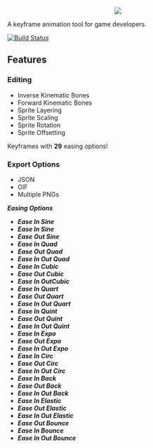 <div style="text-align:center"><img src="Content/Textures/TangentLogo025x.png" /></div>

A keyframe animation tool for game developers. 

[![Build Status](https://dev.azure.com/EarringPranks/Tangent/_apis/build/status/EarringPranksStudios.SpriteAnimator?branchName=dev)](https://dev.azure.com/EarringPranks/Tangent/_build/latest?definitionId=8&branchName=dev)

## Features

### Editing

- Inverse Kinematic Bones
- Forward Kinematic Bones
- Sprite Layering
- Sprite Scaling
- Sprite Rotation
- Sprite Offsetting

Keyframes with **29** easing options!

### Export Options
- JSON
- GIF
- Multiple PNGs


***Easing Options***
- ***Ease In Sine***
- ***Ease In Sine***
- ***Ease Out Sine***
- ***Ease In Quad***
- ***Ease Out Quad***
- ***Ease In Out Quad***
- ***Ease In Cubic***
- ***Ease Out Cubic***
- ***Ease In OutCubic***
- ***Ease In Quart***
- ***Ease Out Quart***
- ***Ease In Out Quart***
- ***Ease In Quint***
- ***Ease Out Quint***
- ***Ease In Out Quint***
- ***Ease In Expo***
- ***Ease Out Expo***
- ***Ease In Out Expo***
- ***Ease In Circ***
- ***Ease Out Circ***
- ***Ease In Out Circ***
- ***Ease In Back***
- ***Ease Out Back***
- ***Ease In Out Back***
- ***Ease In Elastic***
- ***Ease Out Elastic***
- ***Ease In Out Elastic***
- ***Ease Out Bounce***
- ***Ease In Bounce***
- ***Ease In Out Bounce***
